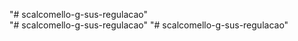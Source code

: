 "# scalcomello-g-sus-regulacao"  
"# scalcomello-g-sus-regulacao" 
"# scalcomello-g-sus-regulacao" 
